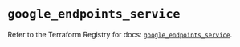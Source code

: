 # `google_endpoints_service`

Refer to the Terraform Registry for docs: [`google_endpoints_service`](https://registry.terraform.io/providers/hashicorp/google-beta/6.40.0/docs/resources/google_endpoints_service).
